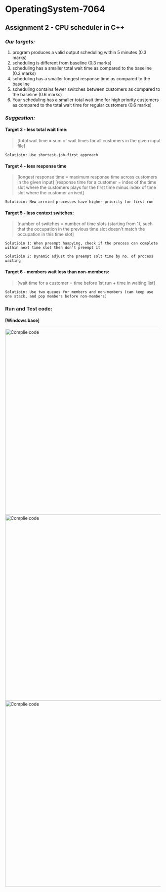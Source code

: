 # **OperatingSystem-7064**
## **Assignment 2 - CPU scheduler in C++**

### _**Our targets:**_
1.  program produces a valid output scheduling within 5 minutes (0.3 marks)
2.  scheduling is different from baseline (0.3 marks)
3.  scheduling has a smaller total wait time as compared to the baseline (0.3 marks)
4.  scheduling has a smaller longest response time as compared to the baseline
5.  scheduling contains fewer switches between customers as compared to the baseline (0.6 marks)
6.  Your scheduling has a smaller total wait time for high priority customers as compared to the total wait time for regular customers (0.6 marks)

### _**Suggestion:**_

#### **Target 3 - less total wait time:**
> [total wait time = sum of wait times for all customers in the given input file]

`Solutioin: Use shortest-job-first approach`



#### **Target 4 - less response time**
> [longest response time = maximum response time across customers in the given input]
> [response time for a customer = index of the time slot where the customers plays for the first time minus index of time slot where the customer arrived]

`Solutioin: New arrvied processes have higher priority for first run`


#### **Target 5 - less context switches:**
> [number of switches = number of time slots (starting from 1), such that the occupation in the previous time slot doesn't match the occupation in this time slot]

`Solutioin 1: When preempt haapying, check if the process can complete within next time slot then don't preempt it`

`Solutioin 2: Dynamic adjust the preempt solt time by no. of process waiting`


#### **Target 6 - members wait less than non-members:**
> [wait time for a customer = time before 1st run + time in waiting list]

`Solutioin: Use two queues for members and non-members (can keep use one stack, and pop members before non-members)`


### Run and Test code:
#### [Windows base]  
<img src="https://github.com/andy30sh/OperatingSystem-7064/blob/main/picture/1.png" alt="Complie code" style="width:600px;"/>
<img src="https://github.com/andy30sh/OperatingSystem-7064/blob/main/picture/2.png" alt="Complie code" style="width:600px;"/>
<img src="https://github.com/andy30sh/OperatingSystem-7064/blob/main/picture/3.png" alt="Complie code" style="width:600px;"/>

